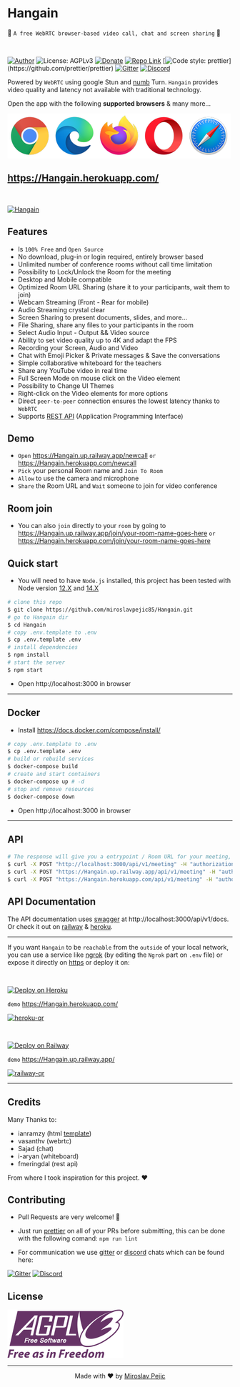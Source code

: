 # Hangain

🚀 `A free WebRTC browser-based video call, chat and screen sharing` 🚀

<br>

[//]: https://img.shields.io/badge/<LABEL>-<MESSAGE>-<COLOR>

[![Author](https://img.shields.io/badge/Author-Miroslav-brightgreen.svg)](https://www.linkedin.com/in/miroslav-pejic-976a07101/)
![License: AGPLv3](https://img.shields.io/badge/License-AGPLv3-blue.svg)
[![Donate](https://img.shields.io/badge/Donate-PayPal-brightgreen.svg)](https://paypal.me/MiroslavPejic?locale.x=it_IT)
[![Repo Link](https://img.shields.io/badge/Repo-Link-black.svg)](https://github.com/miroslavpejic85/Hangain)
[![Code style: prettier](https://img.shields.io/badge/Code_style-Prettier-ff69b4.svg?)](https://github.com/prettier/prettier)
[![Gitter](https://badges.gitter.im/Hangain/community.svg)](https://gitter.im/Hangain/community?utm_source=badge&utm_medium=badge&utm_campaign=pr-badge)
[![Discord](https://img.shields.io/badge/Chat-Discord-green)](https://discord.gg/TAeWXJCvBr)

Powered by `WebRTC` using google Stun and [numb](http://numb.viagenie.ca/) Turn. `Hangain` provides video quality and latency not available with traditional technology.

Open the app with the following **supported browsers** & many more...

[//]: #![webrtc](www/images/webrtc.png)

[![Foo](www/images/browsers.png)](https://Hangain.herokuapp.com/)

## https://Hangain.herokuapp.com/

<br>

[![Hangain](www/images/preview.png)](https://Hangain.herokuapp.com/)

## Features

-   Is `100% Free` and `Open Source`
-   No download, plug-in or login required, entirely browser based
-   Unlimited number of conference rooms without call time limitation
-   Possibility to Lock/Unlock the Room for the meeting
-   Desktop and Mobile compatible
-   Optimized Room URL Sharing (share it to your participants, wait them to join)
-   Webcam Streaming (Front - Rear for mobile)
-   Audio Streaming crystal clear
-   Screen Sharing to present documents, slides, and more...
-   File Sharing, share any files to your participants in the room
-   Select Audio Input - Output && Video source
-   Ability to set video quality up to 4K and adapt the FPS
-   Recording your Screen, Audio and Video
-   Chat with Emoji Picker & Private messages & Save the conversations
-   Simple collaborative whiteboard for the teachers
-   Share any YouTube video in real time
-   Full Screen Mode on mouse click on the Video element
-   Possibility to Change UI Themes
-   Right-click on the Video elements for more options
-   Direct `peer-to-peer` connection ensures the lowest latency thanks to `WebRTC`
-   Supports [REST API](api/README.md) (Application Programming Interface)

## Demo

-   `Open` https://Hangain.up.railway.app/newcall `or` https://Hangain.herokuapp.com/newcall
-   `Pick` your personal Room name and `Join To Room`
-   `Allow` to use the camera and microphone
-   `Share` the Room URL and `Wait` someone to join for video conference

## Room join

-   You can also `join` directly to your `room` by going to https://Hangain.up.railway.app/join/your-room-name-goes-here `or` https://Hangain.herokuapp.com/join/your-room-name-goes-here

## Quick start

-   You will need to have `Node.js` installed, this project has been tested with Node version [12.X](https://nodejs.org/en/blog/release/v12.22.1/) and [14.X](https://nodejs.org/en/blog/release/v14.17.5/)

```bash
# clone this repo
$ git clone https://github.com/miroslavpejic85/Hangain.git
# go to Hangain dir
$ cd Hangain
# copy .env.template to .env
$ cp .env.template .env
# install dependencies
$ npm install
# start the server
$ npm start
```

-   Open http://localhost:3000 in browser

---

## Docker

-   Install https://docs.docker.com/compose/install/

```bash
# copy .env.template to .env
$ cp .env.template .env
# build or rebuild services
$ docker-compose build
# create and start containers
$ docker-compose up # -d
# stop and remove resources
$ docker-compose down
```

-   Open http://localhost:3000 in browser

---

## API

```bash
# The response will give you a entrypoint / Room URL for your meeting, where authorization: API_KEY_SECRET.
$ curl -X POST "http://localhost:3000/api/v1/meeting" -H "authorization: Hangain_default_secret" -H "Content-Type: application/json"
$ curl -X POST "https://Hangain.up.railway.app/api/v1/meeting" -H "authorization: Hangain_default_secret" -H "Content-Type: application/json"
$ curl -X POST "https://Hangain.herokuapp.com/api/v1/meeting" -H "authorization: Hangain_default_secret" -H "Content-Type: application/json"
```

## API Documentation

The API documentation uses [swagger](https://swagger.io/) at http://localhost:3000/api/v1/docs. Or check it out on [railway](https://Hangain.up.railway.app/api/v1/docs) & [heroku](https://Hangain.herokuapp.com/api/v1/docs).

---

If you want `Hangain` to be `reachable` from the `outside` of your local network, you can use a service like [ngrok](https://ngrok.com/) (by editing the `Ngrok` part on `.env` file) or expose it directly on [https](ssl/README.md) or deploy it on:

<br>

[![Deploy on Heroku](https://www.herokucdn.com/deploy/button.svg)](https://www.heroku.com/)

`demo` https://Hangain.herokuapp.com/

[![heroku-qr](www/images/Hangain-heroku-qr.png)](https://Hangain.herokuapp.com/)

<br>

[![Deploy on Railway](https://railway.app/button.svg)](https://railway.app)

`demo` https://Hangain.up.railway.app/

[![railway-qr](www/images/Hangain-railway-qr.png)](https://Hangain.up.railway.app/)

---

## Credits

Many Thanks to:

-   ianramzy (html [template](https://cruip.com/demos/neon/))
-   vasanthv (webrtc)
-   Sajad (chat)
-   i-aryan (whiteboard)
-   fmeringdal (rest api)

From where I took inspiration for this project. ❤️

## Contributing

-   Pull Requests are very welcome! :slightly_smiling_face:
-   Just run [prettier](https://prettier.io) on all of your PRs before submitting, this can be done with the following comand: `npm run lint`

-   For communication we use [gitter](https://gitter.im/) or [discord](https://discord.com/) chats which can be found here:

[![Gitter](https://badges.gitter.im/Hangain/community.svg)](https://gitter.im/Hangain/community?utm_source=badge&utm_medium=badge&utm_campaign=pr-badge) [![Discord](https://img.shields.io/badge/chat-discord-green)](https://discord.gg/TAeWXJCvBr)

## License

[![AGPLv3](www/images/AGPLv3.png)](LICENSE)

---

<p align="center"> Made with ❤️ by <a href="https://www.linkedin.com/in/miroslav-pejic-976a07101/">Miroslav Pejic</a></p>

